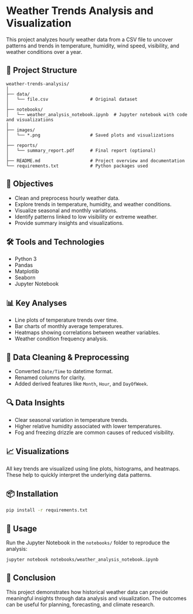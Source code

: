 
# Weather Trends Analysis and Visualization

This project analyzes hourly weather data from a CSV file to uncover patterns and trends in temperature, humidity, wind speed, visibility, and weather conditions over a year.

## 📁 Project Structure

```
weather-trends-analysis/
│
├── data/
│   └── file.csv                # Original dataset
│
├── notebooks/
│   └── weather_analysis_notebook.ipynb  # Jupyter notebook with code and visualizations
│
├── images/
│   └── *.png                   # Saved plots and visualizations
│
├── reports/
│   └── summary_report.pdf      # Final report (optional)
│
├── README.md                   # Project overview and documentation
└── requirements.txt            # Python packages used
```

## 🎯 Objectives

- Clean and preprocess hourly weather data.
- Explore trends in temperature, humidity, and weather conditions.
- Visualize seasonal and monthly variations.
- Identify patterns linked to low visibility or extreme weather.
- Provide summary insights and visualizations.

## 🛠️ Tools and Technologies

- Python 3
- Pandas
- Matplotlib
- Seaborn
- Jupyter Notebook

## 📊 Key Analyses

- Line plots of temperature trends over time.
- Bar charts of monthly average temperatures.
- Heatmaps showing correlations between weather variables.
- Weather condition frequency analysis.

## 🧹 Data Cleaning & Preprocessing

- Converted `Date/Time` to datetime format.
- Renamed columns for clarity.
- Added derived features like `Month`, `Hour`, and `DayOfWeek`.

## 🔍 Data Insights

- Clear seasonal variation in temperature trends.
- Higher relative humidity associated with lower temperatures.
- Fog and freezing drizzle are common causes of reduced visibility.

## 📈 Visualizations

All key trends are visualized using line plots, histograms, and heatmaps. These help to quickly interpret the underlying data patterns.

## 📦 Installation

```bash
pip install -r requirements.txt
```

## 📌 Usage

Run the Jupyter Notebook in the `notebooks/` folder to reproduce the analysis:

```bash
jupyter notebook notebooks/weather_analysis_notebook.ipynb
```

## 📝 Conclusion

This project demonstrates how historical weather data can provide meaningful insights through data analysis and visualization. The outcomes can be useful for planning, forecasting, and climate research.

